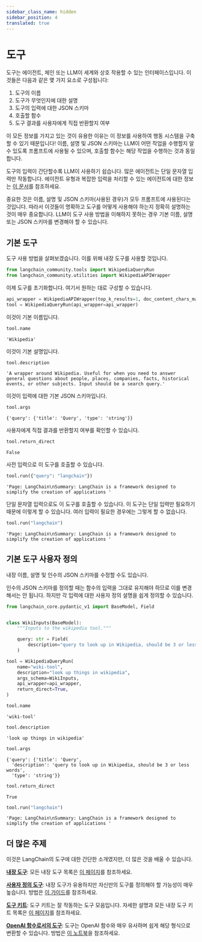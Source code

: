 ```yaml
---
sidebar_class_name: hidden
sidebar_position: 4
translated: true
---
```


# 도구

도구는 에이전트, 체인 또는 LLM이 세계와 상호 작용할 수 있는 인터페이스입니다.
이것들은 다음과 같은 몇 가지 요소로 구성됩니다:

1. 도구의 이름
2. 도구가 무엇인지에 대한 설명
3. 도구의 입력에 대한 JSON 스키마
4. 호출할 함수
5. 도구 결과를 사용자에게 직접 반환할지 여부

이 모든 정보를 가지고 있는 것이 유용한 이유는 이 정보를 사용하여 행동 시스템을 구축할 수 있기 때문입니다! 이름, 설명 및 JSON 스키마는 LLM이 어떤 작업을 수행할지 알 수 있도록 프롬프트에 사용될 수 있으며, 호출할 함수는 해당 작업을 수행하는 것과 동일합니다.

도구의 입력이 간단할수록 LLM이 사용하기 쉽습니다.
많은 에이전트는 단일 문자열 입력만 작동합니다.
에이전트 유형과 복잡한 입력을 처리할 수 있는 에이전트에 대한 정보는 [이 문서](../agents/agent_types)를 참조하세요.

중요한 것은 이름, 설명 및 JSON 스키마(사용된 경우)가 모두 프롬프트에 사용된다는 것입니다. 따라서 이것들이 명확하고 도구를 어떻게 사용해야 하는지 정확히 설명하는 것이 매우 중요합니다. LLM이 도구 사용 방법을 이해하지 못하는 경우 기본 이름, 설명 또는 JSON 스키마를 변경해야 할 수 있습니다.

## 기본 도구

도구 사용 방법을 살펴보겠습니다. 이를 위해 내장 도구를 사용할 것입니다.

```python
from langchain_community.tools import WikipediaQueryRun
from langchain_community.utilities import WikipediaAPIWrapper
```

이제 도구를 초기화합니다. 여기서 원하는 대로 구성할 수 있습니다.

```python
api_wrapper = WikipediaAPIWrapper(top_k_results=1, doc_content_chars_max=100)
tool = WikipediaQueryRun(api_wrapper=api_wrapper)
```

이것이 기본 이름입니다.

```python
tool.name
```

```output
'Wikipedia'
```

이것이 기본 설명입니다.

```python
tool.description
```

```output
'A wrapper around Wikipedia. Useful for when you need to answer general questions about people, places, companies, facts, historical events, or other subjects. Input should be a search query.'
```

이것이 입력에 대한 기본 JSON 스키마입니다.

```python
tool.args
```

```output
{'query': {'title': 'Query', 'type': 'string'}}
```

사용자에게 직접 결과를 반환할지 여부를 확인할 수 있습니다.

```python
tool.return_direct
```

```output
False
```

사전 입력으로 이 도구를 호출할 수 있습니다.

```python
tool.run({"query": "langchain"})
```

```output
'Page: LangChain\nSummary: LangChain is a framework designed to simplify the creation of applications '
```

단일 문자열 입력으로도 이 도구를 호출할 수 있습니다.
이 도구는 단일 입력만 필요하기 때문에 이렇게 할 수 있습니다.
여러 입력이 필요한 경우에는 그렇게 할 수 없습니다.

```python
tool.run("langchain")
```

```output
'Page: LangChain\nSummary: LangChain is a framework designed to simplify the creation of applications '
```

## 기본 도구 사용자 정의

내장 이름, 설명 및 인수의 JSON 스키마를 수정할 수도 있습니다.

인수의 JSON 스키마를 정의할 때는 함수의 입력을 그대로 유지해야 하므로 이를 변경해서는 안 됩니다. 하지만 각 입력에 대한 사용자 정의 설명을 쉽게 정의할 수 있습니다.

```python
from langchain_core.pydantic_v1 import BaseModel, Field


class WikiInputs(BaseModel):
    """Inputs to the wikipedia tool."""

    query: str = Field(
        description="query to look up in Wikipedia, should be 3 or less words"
    )
```

```python
tool = WikipediaQueryRun(
    name="wiki-tool",
    description="look up things in wikipedia",
    args_schema=WikiInputs,
    api_wrapper=api_wrapper,
    return_direct=True,
)
```

```python
tool.name
```

```output
'wiki-tool'
```

```python
tool.description
```

```output
'look up things in wikipedia'
```

```python
tool.args
```

```output
{'query': {'title': 'Query',
  'description': 'query to look up in Wikipedia, should be 3 or less words',
  'type': 'string'}}
```

```python
tool.return_direct
```

```output
True
```

```python
tool.run("langchain")
```

```output
'Page: LangChain\nSummary: LangChain is a framework designed to simplify the creation of applications '
```

## 더 많은 주제

이것은 LangChain의 도구에 대한 간단한 소개였지만, 더 많은 것을 배울 수 있습니다.

**[내장 도구](/docs/integrations/tools/)**: 모든 내장 도구 목록은 [이 페이지](/docs/integrations/tools/)를 참조하세요.

**[사용자 정의 도구](./custom_tools)**: 내장 도구가 유용하지만 자신만의 도구를 정의해야 할 가능성이 매우 높습니다. 방법은 [이 가이드](./custom_tools)를 참조하세요.

**[도구 키트](./toolkits)**: 도구 키트는 잘 작동하는 도구 모음입니다. 자세한 설명과 모든 내장 도구 키트 목록은 [이 페이지](./toolkits)를 참조하세요.

**[OpenAI 함수로서의 도구](./tools_as_openai_functions)**: 도구는 OpenAI 함수와 매우 유사하며 쉽게 해당 형식으로 변환할 수 있습니다. 방법은 [이 노트북](./tools_as_openai_functions)을 참조하세요.
